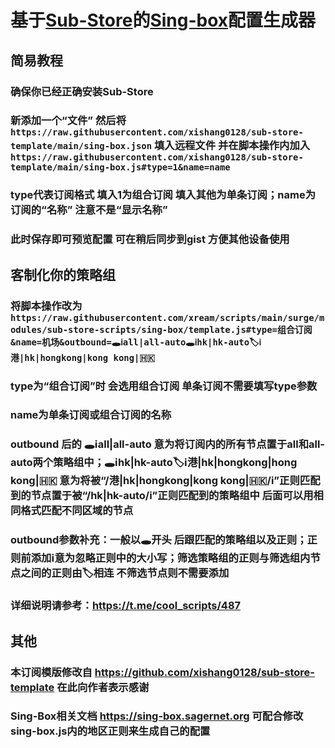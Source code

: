 # 基于[Sub-Store](https://github.com/sub-store-org/Sub-Store)的[Sing-box](https://github.com/SagerNet/sing-box)配置生成器

## 简易教程
### 确保你已经正确安装Sub-Store
### 新添加一个“文件” 然后将`https://raw.githubusercontent.com/xishang0128/sub-store-template/main/sing-box.json` 填入远程文件 并在脚本操作内加入`https://raw.githubusercontent.com/xishang0128/sub-store-template/main/sing-box.js#type=1&name=name`
### type代表订阅格式 填入1为组合订阅 填入其他为单条订阅；name为订阅的“名称” 注意不是“显示名称”
### 此时保存即可预览配置 可在稍后同步到gist 方便其他设备使用

## 客制化你的策略组
### 将脚本操作改为 `https://raw.githubusercontent.com/xream/scripts/main/surge/modules/sub-store-scripts/sing-box/template.js#type=组合订阅&name=机场&outbound=🕳ℹ️all|all-auto🕳ℹ️hk|hk-auto🏷ℹ️港|hk|hongkong|kong kong|🇭🇰`
### type为“组合订阅”时 会选用组合订阅 单条订阅不需要填写type参数
### name为单条订阅或组合订阅的名称 
### outbound 后的 🕳ℹ️all|all-auto 意为将订阅内的所有节点置于all和all-auto两个策略组中；🕳ℹ️hk|hk-auto🏷ℹ️港|hk|hongkong|hong kong|🇭🇰 意为将被“/港|hk|hongkong|kong kong|🇭🇰/i”正则匹配到的节点置于被“/hk|hk-auto/i”正则匹配到的策略组中 后面可以用相同格式匹配不同区域的节点
### outbound参数补充：一般以🕳开头 后跟匹配的策略组以及正则；正则前添加ℹ️意为忽略正则中的大小写；筛选策略组的正则与筛选组内节点之间的正则由🏷相连 不筛选节点则不需要添加
### 详细说明请参考：https://t.me/cool_scripts/487

## 其他
### 本订阅模版修改自 https://github.com/xishang0128/sub-store-template 在此向作者表示感谢
### Sing-Box相关文档 https://sing-box.sagernet.org 可配合修改sing-box.js内的地区正则来生成自己的配置
